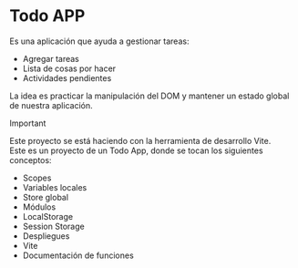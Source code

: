 # Todo APP
Es una aplicación que ayuda a gestionar tareas:
* Agregar tareas
* Lista de cosas por hacer
* Actividades pendientes

La idea es practicar la manipulación del DOM y mantener un estado global de nuestra aplicación.

>[!Important]
> Este proyecto se está haciendo con la herramienta de desarrollo Vite.  
> Este es un proyecto de un Todo App, donde se tocan los siguientes conceptos:  
> * Scopes
> * Variables locales
> * Store global
> * Módulos
> * LocalStorage
> * Session Storage
> * Despliegues
> * Vite
> * Documentación de funciones
